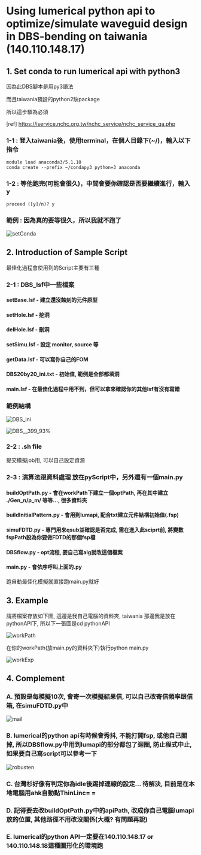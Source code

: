 # Using lumerical python api to optimize/simulate waveguid design in DBS-bending on taiwania (140.110.148.17)

## 1. Set conda to run lumerical api with python3
因為此DBS腳本是用py3語法 

而且taiwania預設的python2缺package 

所以這步驟為必須

[ref] https://iservice.nchc.org.tw/nchc_service/nchc_service_qa.php

### 1-1 : 登入taiwania後，使用terminal，在個人目錄下(~/)，輸入以下指令

```shell
module load anaconda3/5.1.10
conda create --prefix ~/condapy3 python=3 anaconda
```

### 1-2 : 等他跑完(可能會很久)，中間會要你確認是否要繼續進行，輸入 y

```
proceed ([y]/n)? y
```

### 範例 : 因為真的要等很久，所以我就不跑了
![setConda](https://imgur.com/gRlfgCm.jpg)

## 2. Introduction of Sample Script
最佳化過程會使用到的Script主要有三種

### 2-1 : DBS_lsf中一些檔案

#### setBase.lsf - 建立還沒蝕刻的元件原型

#### setHole.lsf - 挖洞

#### delHole.lsf - 刪洞

#### setSimu.lsf - 設定 monitor, source 等

#### getData.lsf - 可以寫你自己的FOM

#### DBS20by20_ini.txt - 初始值, 範例是全部都填洞

#### main.lsf - 在最佳化過程中用不到，但可以拿來確認你的其他lsf有沒有寫錯

### 範例結構
![DBS_ini](https://imgur.com/AnbpgLb.jpg)

![DBS__399_93%](https://imgur.com/FlGpLLH.jpg)

### 2-2 : .sh file
提交模擬job用, 可以自己設定資源 

### 2-3 : 演算法跟資料處理 放在pyScript中，另外還有一個main.py
#### buildOptPath.py - 會在workPath下建立一個optPath, 再在其中建立 ./Gen_n/p_m/ 等等..., 很多資料夾

#### buildInitialPattern.py - 會用到lumapi, 配合txt建立元件結構初始值(.fsp)

#### simuFDTD.py - 專門用來qsub並確認是否完成, 需在進入此sciprt前, 將變數fspPath設為你要做FDTD的那個fsp檔

#### DBSflow.py - opt流程, 要自己寫alg就改這個檔案

#### main.py - 會依序呼叫上面的.py
跑自動最佳化模擬就直接跑main.py就好

## 3. Example
請將檔案存放如下圖, 這邊是我自己電腦的資料夾, taiwania 那邊我是放在pythonAPI下, 所以下一張圖是cd pythonAPI

![workPath](https://imgur.com/j2502N2.jpg)

在你的workPath(放main.py的資料夾下)執行python main.py

![workExp](https://imgur.com/V2STS2D.jpg)

## 4. Complement
### A. 預設是每模擬10次, 會寄一次模擬結果信, 可以自己改寄信頻率跟信箱, 在simuFDTD.py中
![mail](https://imgur.com/E6B8yVV.jpg)
### B. lumerical的python api有時候會秀抖, 不能打開fsp, 或他自己關掉, 所以DBSflow.py中用到lumapi的部分都包了迴圈, 防止程式中止, 如果要自己寫script可以參考一下
![robusten](https://imgur.com/gEmcpP4.jpg)
### C. 台灣杉好像有判定你為idle後踢掉連線的設定... 待解決, 目前是在本地電腦用ahk自動點ThinLinc= =
### D. 記得要去改buildOptPath.py中的apiPath, 改成你自己電腦lumapi放的位置, 其他路徑不用改沒關係(大概? 有問題再說)
### E. lumerical的python API一定要在140.110.148.17 or 140.110.148.18這種圖形化的環境跑
